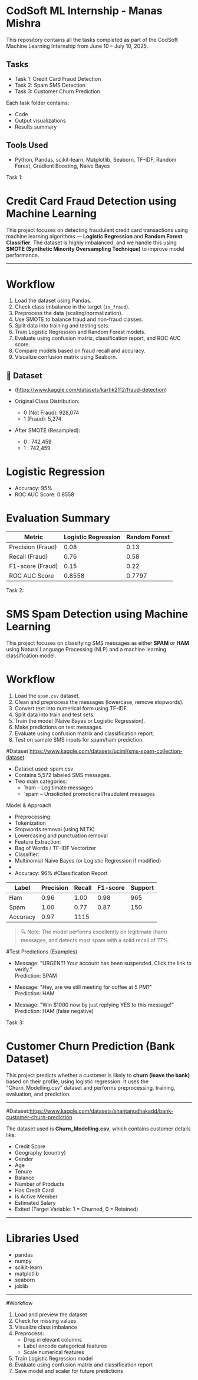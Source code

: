 # CodSoft ML Internship - Manas Mishra

This repository contains all the tasks completed as part of the CodSoft Machine Learning Internship from June 10 – July 10, 2025.

## Tasks
- Task 1: Credit Card Fraud Detection
- Task 2: Spam SMS Detection
- Task 3: Customer Churn Prediction

Each task folder contains:
- Code
- Output visualizations
- Results summary

## Tools Used
- Python, Pandas, scikit-learn, Matplotlib, Seaborn, TF-IDF, Random Forest, Gradient Boosting, Naive Bayes

Task 1:
# Credit Card Fraud Detection using Machine Learning

This project focuses on detecting fraudulent credit card transactions using machine learning algorithms — **Logistic Regression** and **Random Forest Classifier**. The dataset is highly imbalanced, and we handle this using **SMOTE (Synthetic Minority Oversampling Technique)** to improve model performance.

---
# Workflow

1. Load the dataset using Pandas.
2. Check class imbalance in the target (`is_fraud`).
3. Preprocess the data (scaling/normalization).
4. Use SMOTE to balance fraud and non-fraud classes.
5. Split data into training and testing sets.
6. Train Logistic Regression and Random Forest models.
7. Evaluate using confusion matrix, classification report, and ROC AUC score.
8. Compare models based on fraud recall and accuracy.
9. Visualize confusion matrix using Seaborn.
   
## 📁 Dataset
- (https://www.kaggle.com/datasets/kartik2112/fraud-detection)

- Original Class Distribution:
  - 0 (Not Fraud): 928,074
  - 1 (Fraud): 5,274

- After SMOTE (Resampled):
  - 0 : 742,459
  - 1 : 742,459

# Logistic Regression
- Accuracy: 95%
- ROC AUC Score: 0.8558
# Evaluation Summary

| Metric             | Logistic Regression | Random Forest     |
|--------------------|---------------------|-------------------|
| Precision (Fraud)  | 0.08                | 0.13              |
| Recall (Fraud)     | 0.76                | 0.58              |
| F1-score (Fraud)   | 0.15                | 0.22              |
| ROC AUC Score      | 0.8558              | 0.7797            |

Task 2:
# SMS Spam Detection using Machine Learning

This project focuses on classifying SMS messages as either **SPAM** or **HAM** using Natural Language Processing (NLP) and a machine learning classification model.

#  Workflow

1. Load the `spam.csv` dataset.
2. Clean and preprocess the messages (lowercase, remove stopwords).
3. Convert text into numerical form using TF-IDF.
4. Split data into train and test sets.
5. Train the model (Naive Bayes or Logistic Regression).
6. Make predictions on test messages.
7. Evaluate using confusion matrix and classification report.
8. Test on sample SMS inputs for spam/ham prediction.
   
#Dataset
https://www.kaggle.com/datasets/uciml/sms-spam-collection-dataset
- Dataset used: spam.csv
- Contains 5,572 labeled SMS messages.
- Two main categories:
  - `ham – Legitimate messages
  - `spam – Unsolicited promotional/fraudulent messages
    
Model & Approach

  - Preprocessing:
  - Tokenization
  - Stopwords removal (using NLTK)
  - Lowercasing and punctuation removal
  - Feature Extraction:
  - Bag of Words / TF-IDF Vectorizer
  - Classifier:
  - Multinomial Naive Bayes (or Logistic Regression if modified)
  - 
- Accuracy: 96%
#Classification Report

| Label | Precision | Recall | F1-score | Support |
|-------|-----------|--------|----------|---------|
| Ham   | 0.96      | 1.00   | 0.98     | 965     |
| Spam  | 1.00      | 0.77   | 0.87     | 150     |
| Accuracy     | 0.97|1115 |

> 🔍 Note: The model performs excellently on legitimate (ham) messages, and detects most spam with a solid recall of 77%.



#Test Predictions (Examples)

- Message: "URGENT! Your account has been suspended. Click the link to verify."  
Prediction: SPAM

- Message: "Hey, are we still meeting for coffee at 5 PM?"  
  Prediction: HAM

- Message: "Win $1000 now by just replying YES to this message!"  
Prediction: HAM (false negative)

Task 3:
# Customer Churn Prediction (Bank Dataset)

This project predicts whether a customer is likely to **churn (leave the bank)** based on their profile, using logistic regression. It uses the "Churn_Modelling.csv" dataset and performs preprocessing, training, evaluation, and prediction.

---

#Dataset:https://www.kaggle.com/datasets/shantanudhakadd/bank-customer-churn-prediction

The dataset used is **Churn_Modelling.csv**, which contains customer details like:
- Credit Score
- Geography (country)
- Gender
- Age
- Tenure
- Balance
- Number of Products
- Has Credit Card
- Is Active Member
- Estimated Salary
- Exited (Target Variable: 1 = Churned, 0 = Retained)

---

# Libraries Used

- pandas
- numpy
- scikit-learn
- matplotlib
- seaborn
- joblib

---

#Workflow

1. Load and preview the dataset
2. Check for missing values
3. Visualize class imbalance
4. Preprocess:
   - Drop irrelevant columns
   - Label encode categorical features
   - Scale numerical features
5. Train Logistic Regression model
6. Evaluate using confusion matrix and classification report
7. Save model and scaler for future predictions

